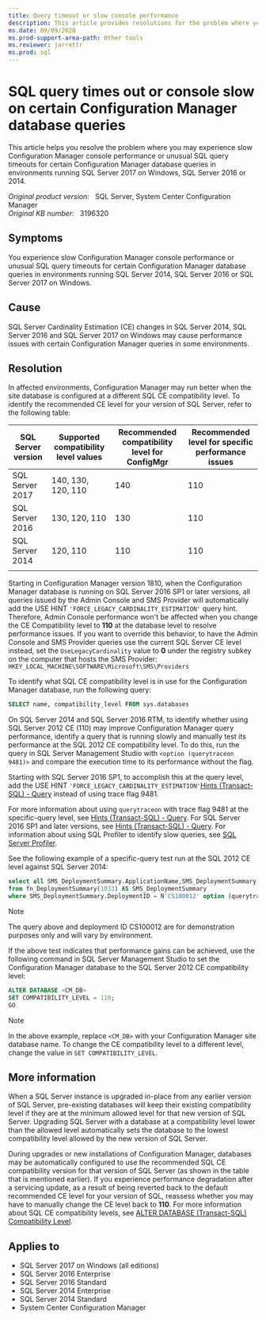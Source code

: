 ```yaml
---
title: Query timeout or slow console performance
description: This article provides resolutions for the problem where you may experience slow Configuration Manager console performance or unusual SQL query timeouts for certain Configuration Manager database queries in environments running SQL Server 2017 on Windows, SQL Server 2016 or 2014.
ms.date: 09/09/2020
ms.prod-support-area-path: Other tools
ms.reviewer: jarrettr
ms.prod: sql
---
```

# SQL query times out or console slow on certain Configuration Manager database queries

This article helps you resolve the problem where you may experience slow Configuration Manager console performance or unusual SQL query timeouts for certain Configuration Manager database queries in environments running SQL Server 2017 on Windows, SQL Server 2016 or 2014.

_Original product version:_ &nbsp; SQL Server, System Center Configuration Manager  
_Original KB number:_ &nbsp; 3196320

## Symptoms

You experience slow Configuration Manager console performance or unusual SQL query timeouts for certain Configuration Manager database queries in environments running SQL Server 2014, SQL Server 2016 or SQL Server 2017 on Windows.

## Cause

SQL Server Cardinality Estimation (CE) changes in SQL Server 2014, SQL Server 2016 and SQL Server 2017 on Windows may cause performance issues with certain Configuration Manager queries in some environments.

## Resolution

In affected environments, Configuration Manager may run better when the site database is configured at a different SQL CE compatibility level. To identify the recommended CE level for your version of SQL Server, refer to the following table:

| **SQL Server version**| **Supported compatibility level values**| **Recommended compatibility level for ConfigMgr**| **Recommended level for specific performance issues** |
|---|---|---|---|
|SQL Server 2017|140, 130, 120, 110|140|110|
|SQL Server 2016|130, 120, 110|130|110|
|SQL Server 2014|120, 110|110|110|
|||||

Starting in Configuration Manager version 1810, when the Configuration Manager database is running on SQL Server 2016 SP1 or later versions, all queries issued by the Admin Console and SMS Provider will automatically add the USE HINT `'FORCE_LEGACY_CARDINALITY_ESTIMATION'` query hint. Therefore, Admin Console performance won't be affected when you change the CE Compatibility level to **110** at the database level to resolve performance issues. If you want to override this behavior, to have the Admin Console and SMS Provider queries use the current SQL Server CE level instead, set the `UseLegacyCardinality` value to **0** under the registry subkey on the computer that hosts the SMS Provider: `HKEY_LOCAL_MACHINE\SOFTWARE\Microsoft\SMS\Providers`

To identify what SQL CE compatibility level is in use for the Configuration Manager database, run the following query:

```sql
SELECT name, compatibility_level FROM sys.databases
```

On SQL Server 2014 and SQL Server 2016 RTM, to identify whether using SQL Server 2012 CE (110) may improve Configuration Manager query performance, identify a query that is running slowly and manually test its performance at the SQL 2012 CE compatibility level. To do this, run the query in SQL Server Management Studio with `<option (querytraceon 9481)>` and compare the execution time to its performance without the flag.

Starting with SQL Server 2016 SP1, to accomplish this at the query level, add the USE HINT `'FORCE_LEGACY_CARDINALITY_ESTIMATION'`[Hints (Transact-SQL) - Query](/sql/t-sql/queries/hints-transact-sql-query) instead of using trace flag 9481.

For more information about using `querytraceon` with trace flag 9481 at the specific-query level, see [Hints (Transact-SQL) - Query](/sql/t-sql/queries/hints-transact-sql-query). For SQL Server 2016 SP1 and later versions, see [Hints (Transact-SQL) - Query](/sql/t-sql/queries/hints-transact-sql-query). For information about using SQL Profiler to identify slow queries, see [SQL Server Profiler](/sql/tools/sql-server-profiler/sql-server-profiler).

See the following example of a specific-query test run at the SQL 2012 CE level against SQL Server 2014:

```sql
select all SMS_DeploymentSummary.ApplicationName,SMS_DeploymentSummary.AssignmentID,SMS_DeploymentSummary.CI_ID,SMS_DeploymentSummary.CollectionID,SMS_DeploymentSummary.CollectionName,SMS_DeploymentSummary.CreationTime,SMS_DeploymentSummary.DeploymentID,SMS_DeploymentSummary.DeploymentIntent,SMS_DeploymentSummary.DeploymentTime,SMS_DeploymentSummary.DesiredConfigType,SMS_DeploymentSummary.EnforcementDeadline,SMS_DeploymentSummary.FeatureType,SMS_DeploymentSummary.ModelName,SMS_DeploymentSummary.ModificationTime,SMS_DeploymentSummary.NumberErrors,SMS_DeploymentSummary.NumberInProgress,SMS_DeploymentSummary.NumberOther,SMS_DeploymentSummary.NumberSuccess,SMS_DeploymentSummary.NumberTargeted,SMS_DeploymentSummary.NumberUnknown,SMS_DeploymentSummary.ObjectTypeID,SMS_DeploymentSummary.PackageID,SMS_DeploymentSummary.PolicyModelID,SMS_DeploymentSummary.ProgramName,SMS_DeploymentSummary.SecuredObjectId,SMS_DeploymentSummary.SoftwareName,SMS_DeploymentSummary.SummarizationTime,SMS_DeploymentSummary.SummaryType
from fn_DeploymentSummary(1033) AS SMS_DeploymentSummary
where SMS_DeploymentSummary.DeploymentID = N'CS100012' option (querytraceon 9481)
```

> [!NOTE]
> The query above and deployment ID CS100012 are for demonstration purposes only and will vary by environment.

If the above test indicates that performance gains can be achieved, use the following command in SQL Server Management Studio to set the Configuration Manager database to the SQL Server 2012 CE compatibility level:

```sql
ALTER DATABASE <CM_DB>
SET COMPATIBILITY_LEVEL = 110;
GO
```

> [!NOTE]
> In the above example, replace `<CM_DB>` with your Configuration Manager site database name. To change the CE compatibility level to a different level, change the value in `SET COMPATIBILITY_LEVEL`.

## More information

When a SQL Server instance is upgraded in-place from any earlier version of SQL Server, pre-existing databases will keep their existing compatibility level if they are at the minimum allowed level for that new version of SQL Server. Upgrading SQL Server with a database at a compatibility level lower than the allowed level automatically sets the database to the lowest compatibility level allowed by the new version of SQL Server.

During upgrades or new installations of Configuration Manager, databases may be automatically configured to use the recommended SQL CE compatibility version for that version of SQL Server (as shown in the table that is mentioned earlier). If you experience performance degradation after a servicing update, as a result of being reverted back to the default recommended CE level for your version of SQL, reassess whether you may have to manually change the CE level back to **110**.
For more information about SQL CE compatibility levels, see [ALTER DATABASE (Transact-SQL) Compatibility Level](/sql/t-sql/statements/alter-database-transact-sql-compatibility-level).

## Applies to

- SQL Server 2017 on Windows (all editions)
- SQL Server 2016 Enterprise
- SQL Server 2016 Standard
- SQL Server 2014 Enterprise
- SQL Server 2014 Standard
- System Center Configuration Manager
